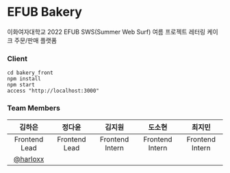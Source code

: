 # EFUB Bakery

이화여자대학교 2022 EFUB SWS(Summer Web Surf) 여름 프로젝트
레터링 케이크 주문/판매 플랫폼

### Client

```
cd bakery_front
npm install
npm start
access "http://localhost:3000"
```


### Team Members
|김하은|정다윤|김지원|도소현|최지민|
|:---:|:---:|:---:|:---:|:---:|
|Frontend Lead|Frontend Lead|Frontend Intern|Frontend Intern|Frontend Intern|
| [@harloxx](https://github.com/harloxx) | || | |
